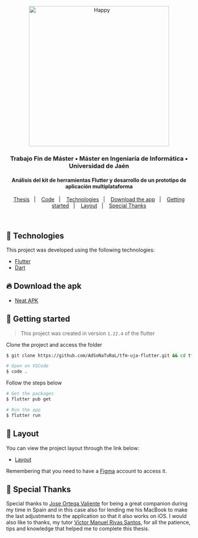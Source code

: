 <div align="center">
   <img src="https://raw.githubusercontent.com/flutter/website/master/src/_assets/image/flutter-lockup.png" alt="Happy" width="380"/>
   <h3>Trabajo Fin de Máster • Máster en Ingeniaría de Informática • Universidad de Jaén</h3>
   <h4>Análisis del kit de herramientas Flutter y desarrollo de un prototipo de aplicación multiplataforma</h4>
</div>

<p align="center">
  <a href="https://github.com/AdSoNaTuRaL/tfm-uja-flutter/tree/main/doc">Thesis</a>&nbsp;&nbsp;&nbsp;|&nbsp;&nbsp;&nbsp;
  <a href="https://github.com/AdSoNaTuRaL/tfm-uja-flutter/tree/main/dev/neat">Code</a>&nbsp;&nbsp;&nbsp;|&nbsp;&nbsp;&nbsp;
  <a href="#-technologies">Technologies</a>&nbsp;&nbsp;&nbsp;|&nbsp;&nbsp;&nbsp;
  <a href="#-download-the-apk">Download the app</a>&nbsp;&nbsp;&nbsp;|&nbsp;&nbsp;&nbsp;
  <a href="#-getting-started">Getting started</a>&nbsp;&nbsp;&nbsp;|&nbsp;&nbsp;&nbsp;
  <a href="#-layout">Layout</a>&nbsp;&nbsp;&nbsp;|&nbsp;&nbsp;&nbsp;
  <a href="#-special-thanks">Special Thanks</a>
  
</p>

<br>

## 🧪 Technologies

This project was developed using the following technologies:

- [Flutter](https://flutter.dev/)
- [Dart](https://dart.dev/)

## 🔥 Download the apk

- [Neat APK](https://github.com/AdSoNaTuRaL/tfm-uja-flutter/releases/download/v1.1.2/neat.apk)

## 🚀 Getting started
> This project was created in version `1.22.4` of the flutter

Clone the project and access the folder

```bash
$ git clone https://github.com/AdSoNaTuRaL/tfm-uja-flutter.git && cd tfm-uja-flutter && cd dev && cd neat

# Open on VSCode
$ code .
```

Follow the steps below
```bash
# Get the packages
$ flutter pub get

# Run the app
$ flutter run
```

## 🔖 Layout

You can view the project layout through the link below:

- [Layout](https://www.figma.com/file/ly7r7xKfmIMoC9Lmt8ex1X/Neat?node-id=0%3A1) 

Remembering that you need to have a [Figma](http://figma.com/) account to access it.

## 💖 Special Thanks

Special thanks to [Jose Ortega Valiente](https://github.com/ZackReynolt) for being a great companion during my time in Spain and in this case also for lending me his MacBook to make the last adjustments to the application so that it also works on iOS. I would also like to thanks, my tutor [Víctor Manuel Rivas Santos](https://github.com/vrivas), for all the patience, tips and knowledge that helped me to complete this thesis.

